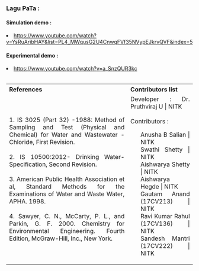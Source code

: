 
### Lagu PaTa :

#### Simulation demo :

  <li><a href="https://www.youtube.com/watch?v=YsRuAribHAY&list=PL4_MWqusG2U4CnwqFVf35NVypEJkrvQVF&index=5">https://www.youtube.com/watch?v=YsRuAribHAY&list=PL4_MWqusG2U4CnwqFVf35NVypEJkrvQVF&index=5</a></li>

#### Experimental demo :

<li><a href="https://www.youtube.com/watch?v=a_SnzQUR3kc">https://www.youtube.com/watch?v=a_SnzQUR3kc</a></li>
<br>

<table style="text-align:justify;">
  <tr style="background-color:transparent;">
    <th style="width:65%;">References</th>
    <th style="width:35%;">Contributors list</th>
  </tr>
 <tr style="background-color:transparent;">
    <td style="width:65%;">
    1. IS 3025 (Part 32) -1988: Method of Sampling and Test (Physical and Chemical) for Water and Wastewater - Chloride, First Revision.</br></br>
    2. IS 10500:2012- Drinking Water- Specification, Second Revision.  </br></br>
    3. American Public Health Association et al, Standard Methods for the Examinations of Water and Waste Water, APHA. 1998. </br></br>
    4. Sawyer, C. N., McCarty, P. L., and Parkin, G. F. 2000. Chemistry for Environmental Engineering. Fourth Edition, McGraw-Hill, Inc., New York.</td>
    <td style="width:35%;">Developer : Dr. Pruthviraj U | NITK</br></br>
    Contributors :
    <ul style="list-style-type: none;">
    <li>Anusha B Salian | NITK</li>
    <li>Swathi Shetty | NITK</li>
    <li>Aishwarya Shetty | NITK</li>
    <li>Aishwarya Hegde | NITK</li>
    <li>Gautam Anand (17CV213) | NITK</li>
    <li>Ravi Kumar Rahul (17CV136) | NITK</li>
    <li>Sandesh Mantri (17CV222) | NITK</li>
    </ul></td>
  </tr>
</table>

